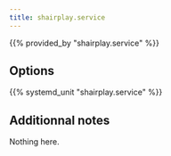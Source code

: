 ```yaml
---
title: shairplay.service
---
```


{{% provided_by "shairplay.service" %}}

## Options

{{% systemd_unit "shairplay.service" %}}

## Additionnal notes

Nothing here.